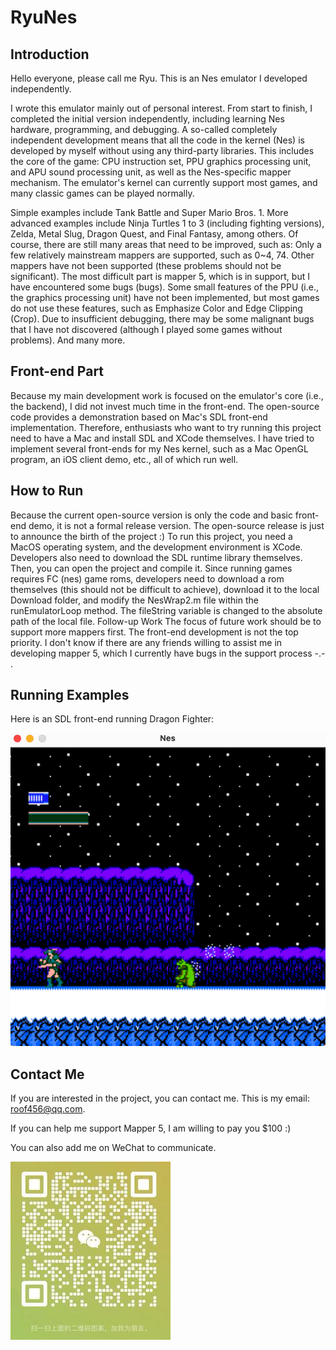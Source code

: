 # RyuNes

## Introduction

Hello everyone, please call me Ryu. This is an Nes emulator I developed independently.

I wrote this emulator mainly out of personal interest. From start to finish, I completed the initial version independently, including learning Nes hardware, programming, and debugging.
A so-called completely independent development means that all the code in the kernel (Nes) is developed by myself without using any third-party libraries. This includes the core of the game: CPU instruction set, PPU graphics processing unit, and APU sound processing unit, as well as the Nes-specific mapper mechanism.
The emulator's kernel can currently support most games, and many classic games can be played normally.

Simple examples include Tank Battle and Super Mario Bros. 1. More advanced examples include Ninja Turtles 1 to 3 (including fighting versions), Zelda, Metal Slug, Dragon Quest, and Final Fantasy, among others.
Of course, there are still many areas that need to be improved, such as:
Only a few relatively mainstream mappers are supported, such as 0~4, 74. Other mappers have not been supported (these problems should not be significant). The most difficult part is mapper 5, which is in support, but I have encountered some bugs (bugs).
Some small features of the PPU (i.e., the graphics processing unit) have not been implemented, but most games do not use these features, such as Emphasize Color and Edge Clipping (Crop).
Due to insufficient debugging, there may be some malignant bugs that I have not discovered (although I played some games without problems).
And many more.

## Front-end Part

Because my main development work is focused on the emulator's core (i.e., the backend), I did not invest much time in the front-end. The open-source code provides a demonstration based on Mac's SDL front-end implementation.
Therefore, enthusiasts who want to try running this project need to have a Mac and install SDL and XCode themselves.
I have tried to implement several front-ends for my Nes kernel, such as a Mac OpenGL program, an iOS client demo, etc., all of which run well.

## How to Run

Because the current open-source version is only the code and basic front-end demo, it is not a formal release version. The open-source release is just to announce the birth of the project :)
To run this project, you need a MacOS operating system, and the development environment is XCode. Developers also need to download the SDL runtime library themselves. Then, you can open the project and compile it.
Since running games requires FC (nes) game roms, developers need to download a rom themselves (this should not be difficult to achieve), download it to the local Download folder, and modify the NesWrap2.m file within the runEmulatorLoop method. The fileString variable is changed to the absolute path of the local file.
Follow-up Work
The focus of future work should be to support more mappers first. The front-end development is not the top priority.
I don't know if there are any friends willing to assist me in developing mapper 5, which I currently have bugs in the support process -.- .

## Running Examples

Here is an SDL front-end running Dragon Fighter:

![Dragon Fighter](https://github.com/RyuNesC/RyuNes/blob/main/ryu-nes/DemoAssets/demo001.png)

## Contact Me
If you are interested in the project, you can contact me. This is my email: roof456@qq.com.

If you can help me support Mapper 5, I am willing to pay you $100 :)

You can also add me on WeChat to communicate.

![My WeChat](https://github.com/RyuNesC/RyuNes/blob/main/ryu-nes/DemoAssets/wechat.jpg)

